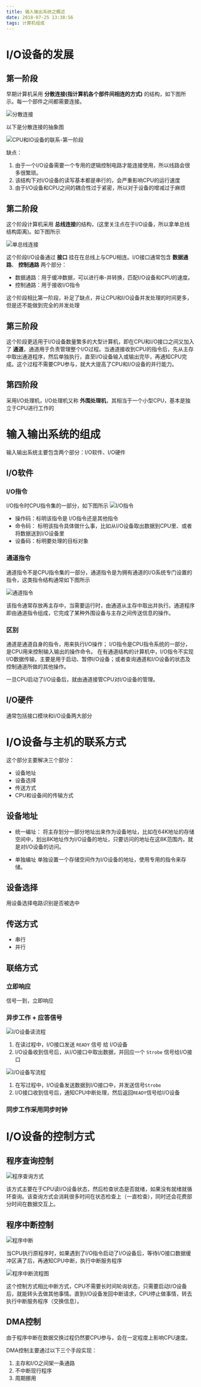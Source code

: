 ```yaml
---
title: 输入输出系统之概述
date: 2018-07-25 13:38:56
tags: 计算机组成
---
```


# I/O设备的发展
## 第一阶段
早期计算机采用 **分散连接(指计算机各个部件间相连的方式)** 的结构，如下图所示。每一个部件之间都需要连接。

![分散连接](https://blog-1252749790.file.myqcloud.com/ComputerOrganization/%E5%88%86%E6%95%A3%E8%BF%9E%E6%8E%A5.png)

以下是分散连接的抽象图

![CPU和IO设备的联系-第一阶段](https://blog-1252749790.file.myqcloud.com/ComputerOrganization/CPU%E5%92%8CIO%E8%AE%BE%E5%A4%87%E7%9A%84%E8%81%94%E7%B3%BB%E7%AC%AC%E4%B8%80%E9%98%B6%E6%AE%B5.png)

缺点：
1. 由于一个I/O设备需要一个专用的逻辑控制电路才能连接使用，所以线路会很多很繁琐。
2. 该结构下对I/O设备的读写基本都是串行的，会严重影响CPU的运行速度
3. 由于I/O设备和CPU之间的耦合性过于紧密，所以对于设备的增减过于麻烦

## 第二阶段
这个阶段计算机采用 **总线连接**的结构，(这里关注点在于I/O设备，所以拿单总线结构距离)。如下图所示

![单总线连接](https://blog-1252749790.file.myqcloud.com/ComputerOrganization/%E6%80%BB%E7%BA%BF%E8%BF%9E%E6%8E%A5%E4%B9%8B%E5%8D%95%E6%80%BB%E7%BA%BF%E8%BF%9E%E6%8E%A5.png)

这个阶段I/O设备通过 **接口** 挂在在总线上与CPU相连。I/O接口通常包含 **数据通路**、 **控制通路** 两个部分：

* 数据通路：用于缓冲数据，可以进行串-并转换，匹配I/O设备和CPU的速度。
* 控制通路：用于接收I/O指令

这个阶段相比第一阶段，补足了缺点，并让CPU和I/O设备并发处理的时间更多，但是还不能做到完全的并发处理

## 第三阶段
这个阶段更适用于I/O设备数量繁多的大型计算机，即在CPU和I/O接口之间又加入了 **通道**，通道用于负责管理整个I/O过程。当通道接收到CPU的指令后，先从主存中取出通道程序，然后单独执行，直至I/O设备输入或输出完毕，再通知CPU完成。这个过程不需要CPU参与，就大大提高了CPU和I/O设备的并行能力。

## 第四阶段
采用I/O处理机，I/O处理机又称 **外围处理机**，其相当于一个小型CPU，基本是独立于CPU进行工作的

# 输入输出系统的组成
输入输出系统主要包含两个部分：I/O软件、I/O硬件

## I/O软件
### I/O指令
I/O指令时CPU指令集的一部分，如下图所示
![I/O指令](https://blog-1252749790.file.myqcloud.com/ComputerOrganization/IO%E6%8C%87%E4%BB%A4%E7%9A%84%E4%B8%80%E8%88%AC%E6%A0%BC%E5%BC%8F.png)

* 操作码：标明该指令是 I/O指令还是其他指令
* 命令码： 标明该指令具体做什么事，比如从I/O设备取出数据到CPU里、或者将数据送到I/O设备里
* 设备码：标明要处理的目标对象

### 通道指令
通道指令不是CPU指令集的一部分，通道指令是为拥有通道的I/O系统专门设置的指令，这类指令结构通常如下图所示

![通道指令](https://blog-1252749790.file.myqcloud.com/ComputerOrganization/%E9%80%9A%E9%81%93%E6%8C%87%E4%BB%A4.png)

该指令通常存放再主存中，当需要运行时，由通道从主存中取出并执行。通道程序即由通道指令组成，它完成了某种外围设备与主存之间传送信息的操作。

### 区别
通道是通道自身的指令，用来执行I/O操作；
I/O指令是CPU指令系统的一部分，是CPU用来控制输入输出的操作命令。
在有通道结构的计算机中，I/O指令不实现I/O数据传输，主要是用于启动、暂停I/O设备；或者查询通道和I/O设备的状态及控制通道所做的其他操作。

一旦CPU启动了I/O设备后，就由通道接管CPU对I/O设备的管理。

## I/O硬件
通常包括接口模块和I/O设备两大部分

# I/O设备与主机的联系方式
这个部分主要解决三个部分：
* 设备地址
* 设备选择
* 传送方式
* CPU和设备间的传输方式

## 设备地址
* 统一编址：
将主存划分一部分地址出来作为设备地址，比如在64K地址的存储空间中，划出8K地址作为I/O设备的地址，只要访问的地址在这8K范围内，就是对I/O设备的访问。

* 单独编址
单独设置一个存储空间作为I/O设备的地址，使用专用的指令来存储。

## 设备选择
用设备选择电路识别是否被选中

## 传送方式
* 串行
* 并行

## 联络方式
### 立即响应
信号一到，立即响应
### 异步工作 + 应答信号
![I/O设备读流程](https://blog-1252749790.file.myqcloud.com/ComputerOrganization/IO%E8%AE%BE%E5%A4%87%E8%AF%BB%E6%B5%81%E7%A8%8B%E4%B9%8B%E5%BC%82%E6%AD%A5%E5%BA%94%E7%AD%94%E8%81%94%E7%BB%9C.png)

1. 在读过程中，I/O接口发送 `READY` 信号 给 I/O设备
2. I/O设备收到信号后，从I/O接口中取出数据，并回应一个 `Strobe` 信号给I/O接口


![I/O设备写流程](https://blog-1252749790.file.myqcloud.com/ComputerOrganization/IO%E5%86%99%E6%B5%81%E7%A8%8B%E4%B9%8B%E5%BC%82%E6%AD%A5%E5%BA%94%E7%AD%94%E8%81%94%E7%BB%9C.png)

1. 在写过程中，I/O设备发送数据到I/O接口中，并发送信号`Strobe`
2. I/O接口收到信号后，通知CPU中断处理，然后返回`READY`信号给I/O设备

### 同步工作采用同步时钟

# I/O设备的控制方式

## 程序查询控制
![程序查询方式](https://blog-1252749790.file.myqcloud.com/ComputerOrganization/%E7%A8%8B%E5%BA%8F%E6%9F%A5%E8%AF%A2%E6%96%B9%E5%BC%8F.png)

该方式主要在于CPU读I/O设备状态，然后检查状态是否就绪，如果没有就绪就循环查询。该查询方式会消耗很多时间在状态检查上（一直检查），同时还会花费部分时间在数据交互上。

## 程序中断控制
![程序中断](https://blog-1252749790.file.myqcloud.com/ComputerOrganization/%E7%A8%8B%E5%BA%8F%E4%B8%AD%E6%96%AD%E6%96%B9%E5%BC%8F.png)

当CPU执行原程序时，如果遇到了I/O指令启动了I/O设备后，等待I/O接口数据缓冲区满了后，再通知CPU中断，执行中断服务程序

![程序中断流程图](https://blog-1252749790.file.myqcloud.com/ComputerOrganization/%E7%A8%8B%E5%BA%8F%E4%B8%AD%E6%96%AD%E6%96%B9%E5%BC%8F%E6%B5%81%E7%A8%8B%E5%9B%BE.png)

这个控制方式相比中断方式，CPU不需要长时间轮询状态，只需要启动I/O设备后，就能转头去做其他事情。直到I/O设备发回中断请求，CPU停止做事情，转去执行中断服务程序（交换信息）。

## DMA控制
由于程序中断在数据交换过程仍然要CPU参与，会在一定程度上影响CPU速度。

DMA控制主要通过以下三个手段实现：
1. 主存和I/O之间架一条通路
2. 不中断现行程序
3. 周期挪用

